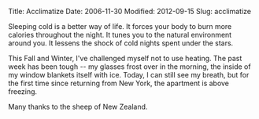 Title: Acclimatize
Date: 2006-11-30
Modified: 2012-09-15
Slug: acclimatize

Sleeping cold is a better way of life. It forces your body to burn more calories throughout the night. It tunes you to the natural environment around you. It lessens the shock of cold nights spent under the stars.

This Fall and Winter, I've challenged myself not to use heating. The past week has been tough -- my glasses frost over in the morning, the inside of my window blankets itself with ice. Today, I can still see my breath, but for the first time since returning from New York, the apartment is above freezing.

Many thanks to the sheep of New Zealand.
